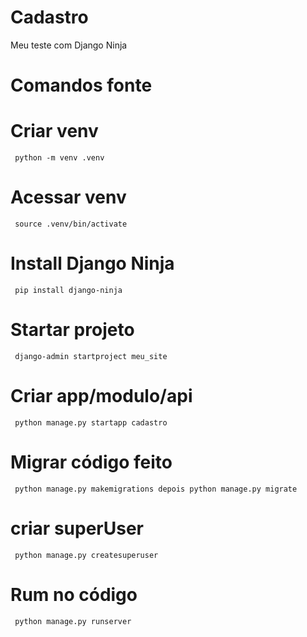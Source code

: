 
# Cadastro
Meu teste com Django Ninja

# Comandos fonte
  # Criar venv
     python -m venv .venv 

  # Acessar venv 
     source .venv/bin/activate

  # Install Django Ninja
     pip install django-ninja

  # Startar projeto
     django-admin startproject meu_site

  # Criar app/modulo/api
     python manage.py startapp cadastro

  # Migrar código feito
     python manage.py makemigrations depois python manage.py migrate

  # criar superUser
     python manage.py createsuperuser

  # Rum no código
     python manage.py runserver